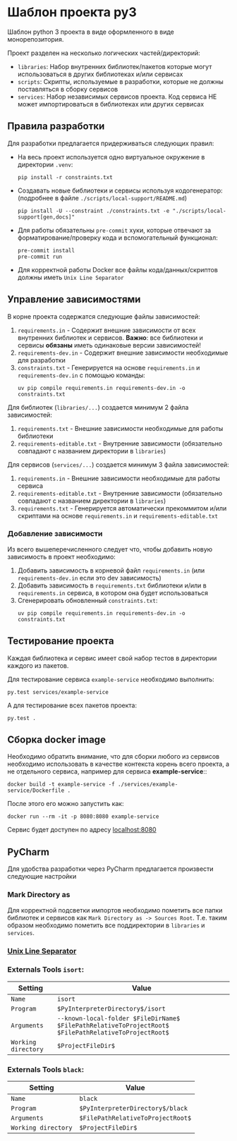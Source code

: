 # Шаблон проекта py3
Шаблон python 3 проекта в виде оформленного в виде монорепозитория.

Проект разделен на несколько логических частей/директорий:
- `libraries`: Набор внутренних библиотек/пакетов которые могут использоваться в других библиотеках и/или сервисах
- `scripts`: Скрипты, используемые в разработки, которые не должны поставляться в сборку сервисов
- `services`: Набор независимых сервисов проекта. Код сервиса НЕ может импортироваться в библиотеках или других сервисах

## Правила разработки
Для разработки предлагается придерживаться следующих правил:
- На весь проект используется одно виртуальное окружение в директории `.venv`:
  ```commandline
  pip install -r constraints.txt
  ```
- Создавать новые библиотеки и сервисы используя кодогенератор: (подробнее в файле `./scripts/local-support/README.md`)
  ```commandline
  pip install -U --constraint ./constraints.txt -e "./scripts/local-support[gen,docs]"
  ```
- Для работы обязательны `pre-commit` хуки, которые отвечают за форматирование/проверку кода и вспомогательный функционал:
  ```commandline
  pre-commit install
  pre-commit run
  ```
- Для корректной работы Docker все файлы кода/данных/скриптов должны иметь `Unix Line Separator`

## Управление зависимостями
В корне проекта содержатся следующие файлы зависимостей:
1. `requirements.in` - Содержит внешние зависимости от всех внутренних библиотек и сервисов.
**Важно**: все библиотеки и сервисы __обязаны__ иметь одинаковые версии зависимостей!
2. `requirements-dev.in` - Содержит внешние зависимости необходимые для разработки
3. `constraints.txt` - Генерируется на основе `requirements.in` и `requirements-dev.in` с помощью команды:
    ```commandline
    uv pip compile requirements.in requirements-dev.in -o constraints.txt
    ```

Для библиотек (`libraries/...`) создается минимум 2 файла зависимостей:
1. `requirements.txt` - Внешние зависимости необходимые для работы библиотеки
2. `requirements-editable.txt` - Внутренние зависимости (обязательно совпадают с названием директории в `libraries`)

Для сервисов (`services/...`) создается минимум 3 файла зависимостей:
1. `requirements.in` - Внешние зависимости необходимые для работы сервиса
2. `requirements-editable.txt` - Внутренние зависимости (обязательно совпадают с названием директории в `libraries`)
3. `requirements.txt` - Генерируется автоматически прекоммитом и/или скриптами на основе `requirements.in` и `requirements-editable.txt`

### Добавление зависимости
Из всего вышеперечисленного следует что, чтобы добавить новую зависимость в проект необходимо:
1. Добавить зависимость в корневой файл `requirements.in` (или `requirements-dev.in` если это dev зависимость)
2. Добавить зависимость в `requirements.txt` библиотеки и/или в `requirements.in` сервиса, в котором она будет использоваться
3. Сгенерировать обновленный `constraints.txt`:
    ````
    uv pip compile requirements.in requirements-dev.in -o constraints.txt
    ````

## Тестирование проекта
Каждая библиотека и сервис имеет свой набор тестов в директории каждого из пакетов.

Для тестирование сервиса `example-service` необходимо выполнить:
```commandline
py.test services/example-service
```
А для тестирование всех пакетов проекта:
```commandline
py.test .
```

## Сборка docker image
Необходимо обратить внимание, что для сборки любого из сервисов необходимо использовать в качестве контекста
корень всего проекта, а не отдельного сервиса, например для сервиса **example-service**::
```commandline
docker build -t example-service -f ./services/example-service/Dockerfile .
```
После этого его можно запустить как:
```commandline
docker run --rm -it -p 8080:8080 example-service
```
Сервис будет доступен по адресу [localhost:8080](http://localhost:8080/)

## PyCharm
Для удобства разработки через PyCharm предлагается произвести следующие настройки

### Mark Directory as
Для корректной подсветки импортов необходимо пометить все папки библиотек и сервисов как `Mark Directory as -> Sources Root`.
Т.е. таким образом необходимо пометить все поддиректории в `libraries` и `services`.

### [Unix Line Separator](https://www.jetbrains.com/help/pycharm/configuring-line-endings-and-line-separators.html)

### Externals Tools `isort`:
| Setting           | Value                                                                                                  |
|-------------------|--------------------------------------------------------------------------------------------------------|
| `Name`              | `isort`                                                                                              |
| `Program`           | `$PyInterpreterDirectory$/isort`                                                                     |
| `Arguments`         | `--known-local-folder $FileDirName$ $FilePathRelativeToProjectRoot$ $FilePathRelativeToProjectRoot$` |
| `Working directory` | `$ProjectFileDir$`                                                                                   |

### Externals Tools `black`:
| Setting           | Value                               |
|-------------------|-------------------------------------|
| `Name`              | `black`                           |
| `Program`           | `$PyInterpreterDirectory$/black`  |
| `Arguments`         | `$FilePathRelativeToProjectRoot$` |
| `Working directory` | `$ProjectFileDir$`                |
